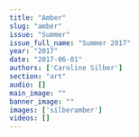 ```yaml
---
title: "Amber"
slug: "amber"
issue: "Summer"
issue_full_name: "Summer 2017"
year: "2017"
date: "2017-06-01"
authors: ['Caroline Silber']
section: "art"
audio: []
main_image: ""
banner_image: ""
images: ['silberamber']
videos: []
---
```

